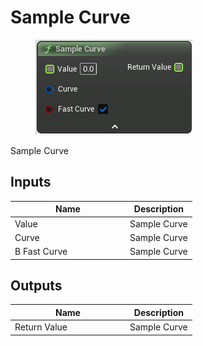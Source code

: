 # Sample Curve

<div align="left" data-full-width="false"><figure><img src="../../../../api/Math/Curve/Sample_Curve.png" alt=""><figcaption></figcaption></figure></div>

Sample Curve

## Inputs

<table><thead><tr><th width="170">Name</th><th>Description</th></tr></thead><tbody><tr><td>Value</td><td>Sample Curve</td></tr><tr><td>Curve</td><td>Sample Curve</td></tr><tr><td>B Fast Curve</td><td>Sample Curve</td></tr></tbody></table>

## Outputs

<table><thead><tr><th width="170">Name</th><th>Description</th></tr></thead><tbody><tr><td>Return Value</td><td>Sample Curve</td></tr></tbody></table>
